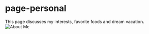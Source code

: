 # page-personal
This page discusses my interests, favorite foods
and dream vacation.
![About Me](https://s3.amazonaws.com/finecooking.s3.tauntonclud.com/app/uploads/2017/04/24170526/ING-russet-potato-thumb1x1.jpg)
